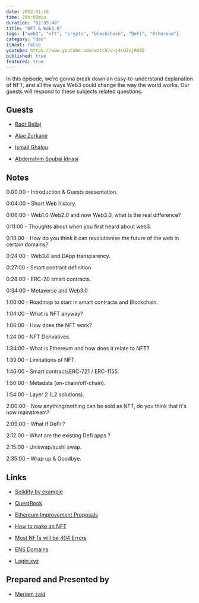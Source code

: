 ```yaml
---
date: 2022-01-16
time: 20h:00min
duration: "02:35:49"
title: "NFT & Web3.0"
tags: ["web3", "nft", "crypto", "blockchain", "DeFi", "Ethereum"]
category: "dev"
isNext: false
youtube: https://www.youtube.com/watch?v=j4rUZvjR8ZQ
published: true
featured: true
---
```


In this episode, we’re gonna break down an easy-to-understand explanation of NFT, and all the ways Web3 could change the way the world works. Our guests will respond to these subjects related questions.

## Guests

- [Badr Bellaj](http://bellaj.freehostia.com/)

- [Alae Zorkane](https://www.alaazorkane.me/)

- [Ismail Ghalou](https://twitter.com/smakosh)

- [Abderrahim Soubai Idrissi](https://www.soubai.me/)

## Notes

0:00:00 - Introduction & Guests presentation.

0:04:00 - Short Web history.

0:06:00 - Web1.0 Web2.0 and now Web3.0, what is the real difference? 

0:11:00 - Thoughts about when you first heard about web3.

0:18:00 - How do you think it can revolutionise the future of the web in certain domains?

0:24:00 - Web3.0 and DApp transparency.

0:27:00 - Smart contract definition

0:28:00 - ERC-20 smart contracts.

0:34:00 - Metaverse and Web3.0

1:00:00 - Roadmap to start in smart contracts and Blockchain.

1:04:00 - What is NFT anyway?

1:06:00 - How does the NFT work?

1:24:00 - NFT Derivatives.

1:34:00 - What is Ethereum and how does it relate to NFT?

1:39:00 - Limitations of NFT.

1:46:00 - Smart contractsERC-721 / ERC-1155.

1:50:00 - Metadata (on-chain/off-chain).

1:54:00 - Layer 2 (L2 solutions).

2:00:00 - Now anything/nothing can be sold as NFT, do you think that it's now mainstream?

2:09:00 - What if DeFi ?

2:12:00 - What are the existing Defi apps ?

2:15:00 - Uniswap/sushi swap.

2:35:00 - Wrap up & Goodbye.

## Links

- [Solidity by example](https://solidity-by-example.org/)

- [QuestBook](https://www.questbook.app/)

- [Ethereum Improvement Proposals](https://eips.ethereum.org/)

- [How to make an NFT](https://smakosh.com/how-to-make-an-nft)

- [Most NFTs will be 404 Errors](https://markets.businessinsider.com/news/currencies/nfts-404-pages-geoffrey-huntley-right-clicke)

- [ENS Domains](https://ens.domains/)

- [Login.xyz](https://login.xyz/)

## Prepared and Presented by

- [Meriem zaid](https://twitter.com/iMeriem_)